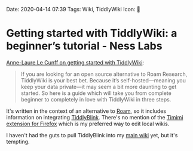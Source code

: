 Date: 2020-04-14 07:39
Tags: Wiki, TiddlyWiki
Icon: 🔗

# Getting started with TiddlyWiki: a beginner’s tutorial - Ness Labs

[Anne-Laure Le Cunff on getting started with TiddlyWiki](https://nesslabs.com/tiddlywiki-beginner-tutorial):

> If you are looking for an open source alternative to Roam Research, TiddlyWiki is your best bet. Because it’s self-hosted—meaning you keep your data private—it may seem a bit more daunting to get started. So here is a guide which will take you from complete beginner to completely in love with TiddlyWiki in three steps.

It's written in the context of an alternative to [Roam](https://roamresearch.com), so it includes information on integrating [TiddlyBlink](https://giffmex.org/gifts/tiddlyblink.html). There's no mention of the [Timimi extension for Firefox](https://github.com/ibnishak/Timimi) which is my preferred way to edit local wikis.

I haven't had the guts to pull TiddlyBlink into my [main wiki](https://rudimentarylathe.org) yet, but it's tempting.

